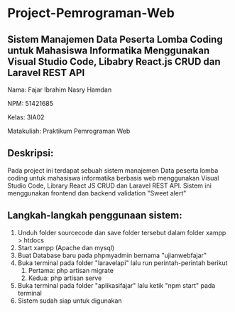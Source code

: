 # Project-Pemrograman-Web

## Sistem Manajemen Data Peserta Lomba Coding untuk Mahasiswa Informatika Menggunakan Visual Studio Code, Libabry React.js CRUD dan Laravel REST API


Nama: Fajar Ibrahim Nasry Hamdan 

NPM: 51421685

Kelas: 3IA02

Matakuliah: Praktikum Pemrograman Web

## Deskripsi:
Pada project ini terdapat sebuah sistem manajemen Data peserta lomba coding untuk mahasiswa informatika berbasis web menggunakan Visual Studio Code, Library React JS CRUD dan Laravel REST API. Sistem ini menggunakan frontend dan backend validation "Sweet alert"

## Langkah-langkah penggunaan sistem:
1. Unduh folder sourcecode dan save folder tersebut dalam folder xampp > htdocs
3. Start xampp (Apache dan mysql)
4. Buat Database baru pada phpmyadmin bernama "ujianwebfajar"
5. Buka terminal pada folder "laravelapi" lalu run perintah-perintah berikut
   1. Pertama: php artisan migrate
   2. Kedua: php artisan serve
9. Buka terminal pada folder "aplikasifajar" lalu ketik "npm start" pada terminal
10. Sistem sudah siap untuk digunakan




